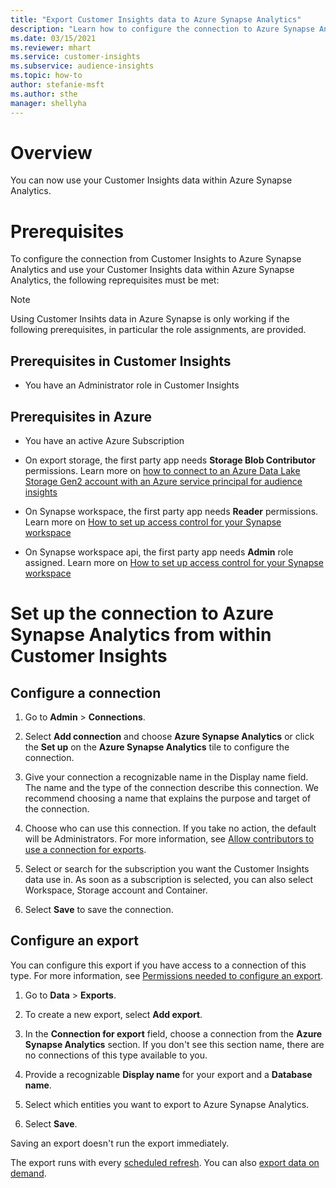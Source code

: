 ```yaml
---
title: "Export Customer Insights data to Azure Synapse Analytics"
description: "Learn how to configure the connection to Azure Synapse Analytics."
ms.date: 03/15/2021
ms.reviewer: mhart
ms.service: customer-insights
ms.subservice: audience-insights
ms.topic: how-to
author: stefanie-msft
ms.author: sthe
manager: shellyha
---
```


# Overview

You can now use your Customer Insights data within Azure Synapse Analytics. 

# Prerequisites

To configure the connection from Customer Insights to Azure Synapse Analytics and use your Customer Insights data within Azure Synapse Analytics, the following reprequisites must be met:

  > [!NOTE]
  > Using Customer Insihts data in Azure Synapse is only working if the following prerequisites, in particular the role assignments, are provided. 

## Prerequisites in Customer Insights

* You have an Administrator role in Customer Insights

## Prerequisites in Azure 
* You have an active Azure Subscription
 
* On export storage, the first party app needs **Storage Blob Contributor** permissions. Learn more on [how to connect to an Azure Data Lake Storage Gen2 account with an Azure service principal for audience insights](https://docs.microsoft.com/en-us/dynamics365/customer-insights/audience-insights/connect-service-principal)

* On Synapse workspace, the first party app needs **Reader** permissions. Learn more on [How to set up access control for your Synapse workspace](https://docs.microsoft.com/en-us/azure/synapse-analytics/security/how-to-set-up-access-control) 

* On Synapse workspace api, the first party app needs **Admin** role assigned. Learn more on [How to set up access control for your Synapse workspace](https://docs.microsoft.com/en-us/azure/synapse-analytics/security/how-to-set-up-access-control) 

# Set up the connection to Azure Synapse Analytics from within Customer Insights

## Configure a connection
1. Go to **Admin** > **Connections**.

1. Select **Add connection** and choose **Azure Synapse Analytics** or click the **Set up** on the **Azure Synapse Analytics** tile to configure the connection.

1. Give your connection a recognizable name in the Display name field. The name and the type of the connection describe this connection. We recommend choosing a name that explains the purpose and target of the connection.

1. Choose who can use this connection. If you take no action, the default will be Administrators. For more information, see [Allow contributors to use a connection for exports](connections.md#allow-contributors-to-use-a-connection-for-exports).

1. Select or search for the subscription you want the Customer Insights data use in. As soon as a subscription is selected, you can also select Workspace, Storage account and Container. 

1. Select **Save** to save the connection. 

## Configure an export

You can configure this export if you have access to a connection of this type. For more information, see [Permissions needed to configure an export](export-destinations.md#set-up-a-new-export).

1. Go to **Data** > **Exports**.

1. To create a new export, select **Add export**.

1. In the **Connection for export** field, choose a connection from the **Azure Synapse Analytics** section. If you don't see this section name, there are no connections of this type available to you.

1. Provide a recognizable **Display name** for your export and a **Database name**. 

1. Select which entities you want to export to Azure Synapse Analytics. 

1. Select **Save**.

Saving an export doesn't run the export immediately.

The export runs with every [scheduled refresh](system.md#schedule-tab). 
You can also [export data on demand](export-destinations.md#run-exports-on-demand). 
